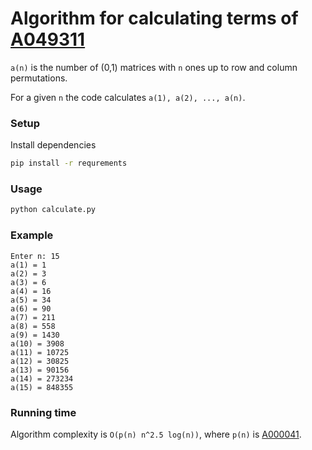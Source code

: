 # Algorithm for calculating terms of [A049311](https://oeis.org/A049311)
`a(n)` is the number of (0,1) matrices with `n` ones up to row and column permutations.

For a given `n` the code calculates `a(1), a(2), ..., a(n)`.

### Setup
Install dependencies
```bash
pip install -r requrements
```

### Usage
```bash
python calculate.py
```

### Example
```
Enter n: 15
a(1) = 1
a(2) = 3
a(3) = 6
a(4) = 16
a(5) = 34
a(6) = 90
a(7) = 211
a(8) = 558
a(9) = 1430
a(10) = 3908
a(11) = 10725
a(12) = 30825
a(13) = 90156
a(14) = 273234
a(15) = 848355
```

### Running time
Algorithm complexity is `O(p(n) n^2.5 log(n))`, where `p(n)` is [A000041](https://oeis.org/A000041).

